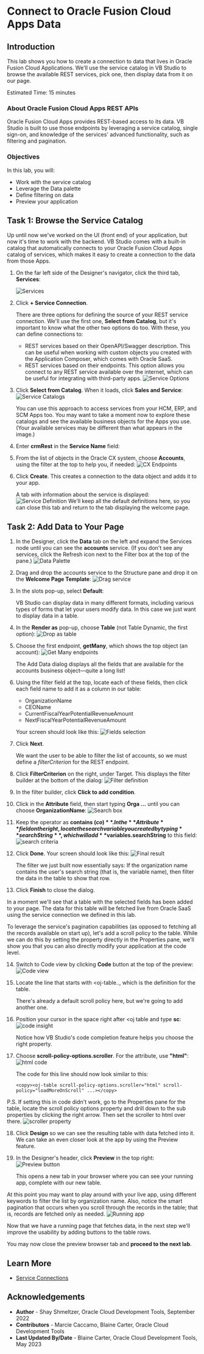 # Connect to Oracle Fusion Cloud Apps Data

## Introduction

This lab shows you how to create a connection to data that lives in Oracle Fusion Cloud Applications. We'll use the service catalog in VB Studio to browse the available REST services, pick one, then display data from it on our page.

Estimated Time: 15 minutes

### About Oracle Fusion Cloud Apps REST APIs
Oracle Fusion Cloud Apps provides REST-based access to its data. VB Studio is built to use those endpoints by leveraging a service catalog, single sign-on, and knowledge of the services' advanced functionality, such as filtering and pagination.

### Objectives

In this lab, you will:
* Work with the service catalog
* Leverage the Data palette
* Define filtering on data
* Preview your application

## Task 1: Browse the Service Catalog

Up until now we've worked on the UI (front end) of your application, but now it's time to work with the backend. VB Studio comes with a built-in catalog that automatically connects to your Oracle Fusion Cloud Apps catalog of services, which makes it easy to create a connection to the data from those Apps.

1. On the far left side of the Designer's navigator, click the third tab, **Services**:

	![Services](images/servicetab2.png)

2. Click **+ Service Connection**.

	There are three options for defining the source of your REST service connection. We'll use the first one, **Select from Catalog**, but it's important to know what the other two options do too.  With these, you can define connections to:
	 * REST services based on their OpenAPI/Swagger description. This can be useful when working with custom objects you created with the Application Composer, which comes with Oracle SaaS.
	* REST services based on their endpoints. This option allows you connect to any REST service available over the internet, which can be useful for integrating with third-party apps.
		  ![Service Options](images/serviceoptions.png)


4. Click **Select from Catalog**. When it loads, click **Sales and Service**:
	  ![Service Catalogs](images/catalog.png)

	You can use this approach to access services from your HCM, ERP, and SCM Apps too. You may want to take a moment now to explore these catalogs and see the available business objects for the Apps you use. (Your available services may be different than what appears in the image.)

5. Enter **crmRest** in the **Service Name** field:

6. From the list of objects in the Oracle CX system, choose **Accounts**, using the filter at the top to help you, if needed:
	  ![CX Endpoints](images/endpoints.png)

7. Click **Create**. This creates a connection to the data object and adds it to your app.

	A tab with information about the service is displayed:
	  ![Service Definition](images/servicedef.png)
		We'll keep all the default definitions here, so you can close this tab and return to the tab displaying the welcome page.
## Task 2: Add Data to Your Page

1. In the Designer, click the **Data** tab on the left and expand the Services node until you can see the **accounts** service. (If you don't see any services, click the Refresh icon next to the Filter box at the top of the pane.)
	  ![Data Palette](images/datapalette.png)
2. Drag and drop the accounts service to the Structure pane and drop it on the **Welcome Page Template**:
	  ![Drag service](images/slot.png)
3. In the slots pop-up, select **Default**:

	VB Studio can display data in many different formats, including various types of forms that let your users modify data. In this case we just want to display data in a table.

4. In the **Render as** pop-up, choose **Table** (not Table Dynamic, the first option):
	  ![Drop as table](images/dropaccounts.png)
5. Choose the first endpoint, **getMany**, which shows the top object (an account):
	  ![Get Many endpoints](images/getmany.png)

	The Add Data dialog displays all the fields that are available for the accounts business object&mdash;quite a long list!

6. Using the filter field at the top, locate each of these fields, then click each field name to add it as a column in our table:
	* OrganizationName
	* CEOName
	* CurrentFiscalYearPotentialRevenueAmount
	* NextFiscalYearPotentialRevenueAmount

	Your screen should look like this:
	  ![Fields selection](images/fields2.png)

7. Click **Next**.

	We want the user to be able to filter the list of accounts, so we must define a *filterCriterion* for the REST endpoint.

8. Click **FilterCriterion** on the right, under Target.
	This displays the filter builder at the bottom of the dialog:
	  ![Filter definition](images/filtercriterion.png)
9. In the filter builder, click **Click to add condition**.
10. Click in the **Attribute** field, then start typing **Orga ...** until you can choose **OrganizationName**:
	  ![Search box](images/name.png)

11. Keep the operator as **contains ($co)**. In the **Attribute** field on the right, locate the search variable you created by typing **searchString**, which will add **$variables.searchString** to this field:
			  ![search criteria](images/search.png)


12. Click **Done**.  Your screen should look like this:
					  ![Final result](images/condition.png)

	The filter we just built now essentially says: If the organization name contains the user's search string (that is, the variable name), then filter the data in the table to show that row.

13. Click **Finish** to close the dialog.

In a moment we'll see that a table with the selected fields has been added to your page. The data for this table will be fetched live from Oracle SaaS using the service connection we defined in this lab.

To leverage the service's pagination capabilities (as opposed to fetching all the records available on start up), let's add a scroll policy to the table. While we can do this by setting the property directly in the Properties pane, we'll show you that you can also directly modify your application at the code level.

14. Switch to Code view by clicking **Code** button at the top of the preview:
					  ![Code view](images/codeview.png)
15. Locate the line that starts with <oj-table.., which is the definition for the table.

	There's already a default scroll policy here, but we're going to add another one.

16. Position your cursor in the space right after <oj table and type **sc**:
					  ![code insight](images/scrollpolicy.png)

	Notice how VB Studio's code completion feature helps you choose the right property.

17. Choose **scroll-policy-options.scroller**. For the attribute, use **"html"**:
											  ![html code](images/html.png)

	  The code for this line should now look similar to this:

		<copy><oj-table scroll-policy-options.scroller="html" scroll-policy="loadMoreOnScroll" ...></copy>



P.S. If setting this in code didn't work, go to the Properties pane for the table, locate the scroll policy options property and drill down to the sub properties by clicking the right arrow. Then set the scroller to html over there.
					  ![scroller property](images/scroller.png)


18. Click **Design** so we can see the resulting table with data fetched into it. We can take an even closer look at the app by using the Preview feature.

19. In the Designer's header, click **Preview** in the top right:
											  ![Preview button](images/preview.png)

	This opens a new tab in your browser where you can see your running app, complete with our new table.

At this point you may want to play around with your live app, using different keywords to filter the list by organization name. Also, notice the smart pagination that occurs when you scroll through the records in the table; that is, records are fetched only as needed.
											  ![Running app](images/results.png)

Now that we have a running page that fetches data, in the next step we'll improve the usability by adding buttons to the table rows.

You may now close the preview browser tab and **proceed to the next lab**.

## Learn More

* [Service Connections](https://docs.oracle.com/en/cloud/paas/visual-builder/visualbuilder-building-appui/add-service-connections-your-extension1.html)


## Acknowledgements
* **Author** - Shay Shmeltzer, Oracle Cloud Development Tools, September 2022
* **Contributors** -  Marcie Caccamo, Blaine Carter, Oracle Cloud Development Tools
* **Last Updated By/Date** - Blaine Carter, Oracle Cloud Development Tools, May 2023
